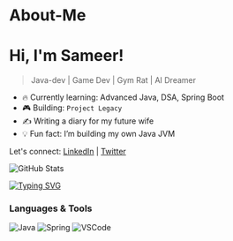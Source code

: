 # About-Me

# Hi, I'm Sameer!
> Java-dev | Game Dev | Gym Rat | AI Dreamer

- 🔥 Currently learning: Advanced Java, DSA, Spring Boot
- 🎮 Building: `Project Legacy`
- ✍️ Writing a diary for my future wife
- 💡 Fun fact: I’m building my own Java JVM

Let's connect: [LinkedIn](https://linkedin.com/zenigm) | [Twitter](https://twitter.com/seedeku)

![GitHub Stats](https://github-readme-stats.vercel.app/api?username=zenigm&show_icons=true&theme=tokyonight)

[![Typing SVG](https://readme-typing-svg.herokuapp.com?font=Fira+Code&duration=3000&pause=1000&color=F700DC&center=true&vCenter=true&width=450&lines=Hey+I'm+Sameer+(aka+Java+Bhai);I'm+a+coder%2C+gamer+%26+lover+of+chai;Currently+working+on+Project+Legacy)](https://git.io/typing-svg)

### Languages & Tools
![Java](https://img.shields.io/badge/-Java-000?&logo=Java&logoColor=white)
![Spring](https://img.shields.io/badge/-Spring-6DB33F?&logo=spring&logoColor=white)
![VSCode](https://img.shields.io/badge/-VSCode-007ACC?&logo=visual-studio-code&logoColor=white)

